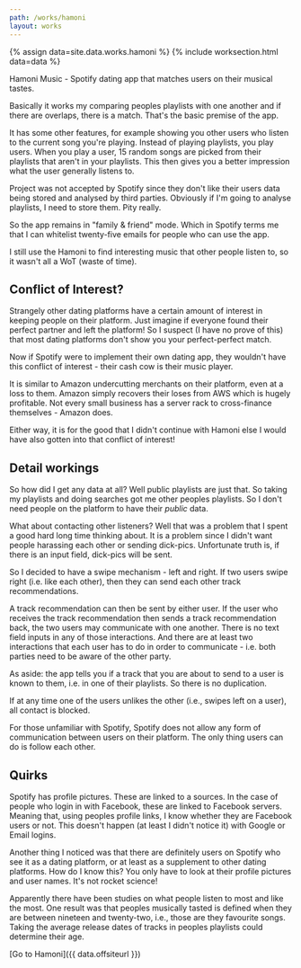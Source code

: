 ```yaml
---
path: /works/hamoni
layout: works
---
```


{% assign data=site.data.works.hamoni %}
{% include worksection.html data=data %}

Hamoni Music - Spotify dating app that matches users on their musical tastes.

Basically it works my comparing peoples playlists with one another and if there are overlaps, there is a match. That's the basic premise of the app.

It has some other features, for example showing you other users who listen to the current song you're playing. Instead of playing playlists, you play users. When you play a user, 15 random songs are picked from their playlists that aren't in your playlists. This then gives you a better impression what the user generally listens to.

Project was not accepted by Spotify since they don't like their users data being stored and analysed by third parties. Obviously if I'm going to analyse playlists, I need to store them. Pity really.

So the app remains in "family & friend" mode. Which in Spotify terms me that I can whitelist twenty-five emails for people who can use the app.

I still use the Hamoni to find interesting music that other people listen to, so it wasn't all a WoT (waste of time).

## Conflict of Interest?

Strangely other dating platforms have a certain amount of interest in keeping people on their platform. Just imagine if everyone found their perfect partner and left the platform! So I suspect (I have no prove of this) that most dating platforms don't show you your perfect-perfect match.

Now if Spotify were to implement their own dating app, they wouldn't have this conflict of interest - their cash cow is their music player.

It is similar to Amazon undercutting merchants on their platform, even at a loss to them. Amazon simply recovers their loses from AWS which is hugely profitable. Not every small business has a server rack to cross-finance themselves - Amazon does.

Either way, it is for the good that I didn't continue with Hamoni else I would have also gotten into that conflict of interest!

## Detail workings

So how did I get any data at all? Well public playlists are just that. So taking my playlists and doing searches got me other peoples playlists. So I don't need people on the platform to have their *public* data.

What about contacting other listeners? Well that was a problem that I spent a good hard long time thinking about. It is a problem since I didn't want people harassing each other or sending dick-pics. Unfortunate truth is, if there is an input field, dick-pics will be sent.

So I decided to have a swipe mechanism - left and right. If two users swipe right (i.e. like each other), then they can send each other track recommendations.

A track recommendation can then be sent by either user. If the user who receives the track recommendation then sends a track recommendation back, the two users may communicate with one another. There is no text field inputs in any of those interactions. And there are at least two interactions that each user has to do in order to communicate - i.e. both parties need to be aware of the other party.

As aside: the app tells you if a track that you are about to send to a user is known to them, i.e. in one of their playlists. So there is no duplication.

If at any time one of the users unlikes the other (i.e., swipes left on a user), all contact is blocked.

For those unfamiliar with Spotify, Spotify does not allow any form of communication between users on their platform. The only thing users can do is follow each other.

## Quirks

Spotify has profile pictures. These are linked to a sources. In the case of people who login in with Facebook, these are linked to Facebook servers. Meaning that, using peoples profile links, I know whether they are Facebook users or not. This doesn't happen (at least I didn't notice it) with Google or Email logins.

Another thing I noticed was that there are definitely users on Spotify who see it as a dating platform, or at least as a supplement to other dating platforms. How do I know this? You only have to look at their profile pictures and user names. It's not rocket science!

Apparently there have been studies on what people listen to most and like the most. One result was that peoples musically tasted is defined when they are between nineteen and twenty-two, i.e., those are they favourite songs. Taking the average release dates of tracks in peoples playlists could determine their age.

[Go to Hamoni]({{ data.offsiteurl }})
